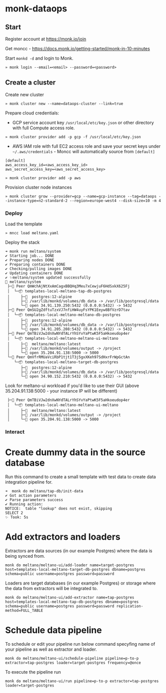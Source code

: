 # monk-dataops

## Start 

Register account at https://monk.io/join

Get moncc - https://docs.monk.io/getting-started/monk-in-10-minutes

Start `monkd -d` and login to Monk.

```
» monk login --email=<email> --password=<password>
```

## Create a cluster

Create new cluster 
```
» monk cluster new --name=dataops-cluster --link=true
```

Prepare cloud credentials:
- GCP service account key `/usr/local/etc/key.json` or other directory with full Compute access role.
```
» monk cluster provider add -p gcp -f /usr/local/etc/key.json
```
- AWS IAM role with full EC2 access role and save your secret keys under `~/.aws/credentials` - Moncc will automatically source from `[default]`
```
[default]
aws_access_key_id=<aws_access_key_id>
aws_secret_access_key=<aws_secret_access_key>

» monk cluster provider add -p aws
```

Provision cluster node instances
```
» monk cluster grow --provider=gcp --name=gcp-instance --tag=dataops --instance-type=n2-standard-2 --region=europe-west4 --disk-size=10 -m 4
```

### Deploy

Load the template
```
» mncc load meltano.yaml 
```

Deploy the stack 
```
➜ monk run meltano/system
✔ Starting job... DONE
✔ Preparing nodes DONE
✔ Preparing containers DONE
✔ Checking/pulling images DONE
✔ Updating containers DONE
✔ ✨meltano/system updated successfully
🔩 meltano/system
 ├─🧊 Peer QmWchAjNtXxAmCagxBBQHq3Meu7xCewjuF6HdSxkX625Fj
 │  └─📦 templates-local-meltano-tap-db-postgres
 │     ├─🧩  postgres:12-alpine
 │     ├─💾 /var/lib/monkd/volumes/db_data -> /var/lib/postgresql/data
 │     └─🔌 open 34.91.139.250:5432 (0.0.0.0:5432) -> 5432
 ├─🧊 Peer QmSU2gZdftuTzxVJ7nfiHW4uyFsYPK1Eeyw8BfVzrD7tav
 │  └─📦 templates-local-meltano-meltano-db-postgres
 │     ├─🧩  postgres:12-alpine
 │     ├─💾 /var/lib/monkd/volumes/db_data -> /var/lib/postgresql/data
 │     └─🔌 open 34.91.205.208:5432 (0.0.0.0:5432) -> 5432
 ├─🧊 Peer QmTBiVJw2dnXwNYdTALrYhSYvYaPtwK5F5aHkoeudop4er
 │  └─📦 templates-local-meltano-meltano-ui-meltano
 │     ├─🧩  meltano/meltano:latest
 │     ├─💾 /var/lib/monkd/volumes/output -> /project
 │     └─🔌 open 35.204.91.138:5000 -> 5000
 └─🧊 Peer QmVfrRMUaVciRbP1tjt1T3j5gxXKeh97SdHxrFrWpGctAn
    └─📦 templates-local-meltano-target-db-postgres
       ├─🧩  postgres:12-alpine
       ├─💾 /var/lib/monkd/volumes/db_data -> /var/lib/postgresql/data
       └─🔌 open 34.90.152.210:5432 (0.0.0.0:5432) -> 5432
```

Look for meltano-ui workload if you'd like to use their GUI (above 35.204.91.138:5000 - your instance IP will be different)
```
 ├─🧊 Peer QmTBiVJw2dnXwNYdTALrYhSYvYaPtwK5F5aHkoeudop4er
 │  └─📦 templates-local-meltano-meltano-ui-meltano
 │     ├─🧩  meltano/meltano:latest
 │     ├─💾 /var/lib/monkd/volumes/output -> /project
 │     └─🔌 open 35.204.91.138:5000 -> 5000
```

### Interact

# Create dummy data in the source database

Run this command to create a small template with test data to create data integration pipeline for.
```
➜  monk do meltano/tap-db/init-data                                                            
✔ Got action parameters
✔ Parse parameters success
✔ Running action: 
NOTICE:  table "lookup" does not exist, skipping
SELECT 2
✨ Took: 5s
```

# Add extractors and loaders

Extractors are data sources (in our example Postgres) where the data is being synced from.
```
monk do meltano/meltano-ui/add-loader name=target-postgres host=templates-local-meltano-target-db-postgres dbname=postgres schema=public username=postgres password=password
```
Loaders are target databases (in our example Postgres) or storage where the data from extractors will be integrated to.
```
monk do meltano/meltano-ui/add-extractor name=tap-postgres host=templates-local-meltano-tap-db-postgres dbname=postgres schema=public username=postgres password=password replication-method=FULL_TABLE
```

# Schedule data pipeline

To schedule or edit your pipeline run below command specyfing name of your pipeline as well as extractor and loader.
```
monk do meltano/meltano-ui/schedule-pipeline pipeline=p-to-p extractor=tap-postgres loader=target-postgres frequency=@once
```
To execute the pipeline run
```
monk do meltano/meltano-ui/run pipeline=p-to-p extractor=tap-postgres loader=target-postgres
```
